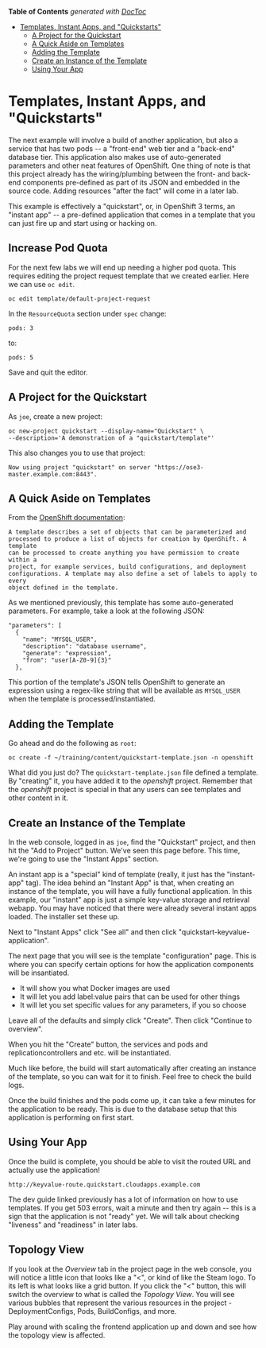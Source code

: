 <!-- START doctoc generated TOC please keep comment here to allow auto update -->
<!-- DON'T EDIT THIS SECTION, INSTEAD RE-RUN doctoc TO UPDATE -->
**Table of Contents**  *generated with [DocToc](https://github.com/thlorenz/doctoc)*

- [Templates, Instant Apps, and "Quickstarts"](#templates-instant-apps-and-quickstarts)
  - [A Project for the Quickstart](#a-project-for-the-quickstart)
  - [A Quick Aside on Templates](#a-quick-aside-on-templates)
  - [Adding the Template](#adding-the-template)
  - [Create an Instance of the Template](#create-an-instance-of-the-template)
  - [Using Your App](#using-your-app)

<!-- END doctoc generated TOC please keep comment here to allow auto update -->

# Templates, Instant Apps, and "Quickstarts"
The next example will involve a build of another application, but also a service
that has two pods -- a "front-end" web tier and a "back-end" database tier. This
application also makes use of auto-generated parameters and other neat features
of OpenShift. One thing of note is that this project already has the
wiring/plumbing between the front- and back-end components pre-defined as part
of its JSON and embedded in the source code. Adding resources "after the fact"
will come in a later lab.

This example is effectively a "quickstart", or, in OpenShift 3 terms, an
"instant app" -- a pre-defined application that comes in a template that you can
just fire up and start using or hacking on.

## Increase Pod Quota
For the next few labs we will end up needing a higher pod quota. This requires
editing the project request template that we created earlier. Here we can use
`oc edit`.

    oc edit template/default-project-request

In the `ResourceQuota` section under `spec` change:

    pods: 3

to:

    pods: 5

Save and quit the editor.

## A Project for the Quickstart
As `joe`, create a new project:

    oc new-project quickstart --display-name="Quickstart" \
    --description='A demonstration of a "quickstart/template"'

This also changes you to use that project:

    Now using project "quickstart" on server "https://ose3-master.example.com:8443".

## A Quick Aside on Templates
From the [OpenShift
documentation](https://docs.openshift.com/enterprise/3.0/dev_guide/templates.html):

    A template describes a set of objects that can be parameterized and
    processed to produce a list of objects for creation by OpenShift. A template
    can be processed to create anything you have permission to create within a
    project, for example services, build configurations, and deployment
    configurations. A template may also define a set of labels to apply to every
    object defined in the template.

As we mentioned previously, this template has some auto-generated parameters.
For example, take a look at the following JSON:

    "parameters": [
      {
        "name": "MYSQL_USER",
        "description": "database username",
        "generate": "expression",
        "from": "user[A-Z0-9]{3}"
      },

This portion of the template's JSON tells OpenShift to generate an expression
using a regex-like string that will be available as `MYSQL_USER` when the
template is processed/instantiated.

## Adding the Template
Go ahead and do the following as `root`:

    oc create -f ~/training/content/quickstart-template.json -n openshift

What did you just do? The `quickstart-template.json` file defined a template. By
"creating" it, you have added it to the *openshift* project. Remember that the
*openshift* project is special in that any users can see templates and other
content in it.

## Create an Instance of the Template
In the web console, logged in as `joe`, find the "Quickstart" project, and then
hit the "Add to Project" button. We've seen this page before. This time, we're
going to use the  "Instant Apps" section.

An instant app is a "special" kind of template (really, it just has the
"instant-app" tag). The idea behind an "Instant App" is that, when creating an
instance of the template, you will have a fully functional application. In this
example, our "instant" app is just a simple key-value storage and retrieval
webapp. You may have noticed that there were already several instant apps
loaded. The installer set these up.

Next to "Instant Apps" click "See all" and then click
"quickstart-keyvalue-application".

The next page that you will see is the template "configuration" page. This is
where you can specify certain options for how the application components will be
insantiated.

* It will show you what Docker images are used
* It will let you add label:value pairs that can be used for other things
* It will let you set specific values for any parameters, if you so choose

Leave all of the defaults and simply click "Create". Then click "Continue to
overview".

When you hit the "Create" button, the services and pods and
replicationcontrollers and etc. will be instantiated.

Much like before, the build will start automatically after creating an instance
of the template, so you can wait for it to finish. Feel free to check the build
logs.

Once the build finishes and the pods come up, it can take a few minutes for the
application to be ready. This is due to the database setup that this application
is performing on first start.

## Using Your App
Once the build is complete, you should be able to visit the routed URL and
actually use the application!

    http://keyvalue-route.quickstart.cloudapps.example.com

The dev guide linked previously has a lot of information on how to use
templates. If you get 503 errors, wait a minute and then try again -- this is a
sign that the application is not "ready" yet. We will talk about checking
"liveness" and "readiness" in later labs.

## Topology View
If you look at the *Overview* tab in the project page in the web console, you
will notice a little icon that looks like a "<", or kind of like the Steam logo.
To its left is what looks like a grid button. If you click the "<" button, this
will switch the overview to what is called the *Topology View*. You will see
various bubbles that represent the various resources in the project -
DeploymentConfigs, Pods, BuildConfigs, and more.

Play around with scaling the frontend application up and down and see how the
topology view is affected.
